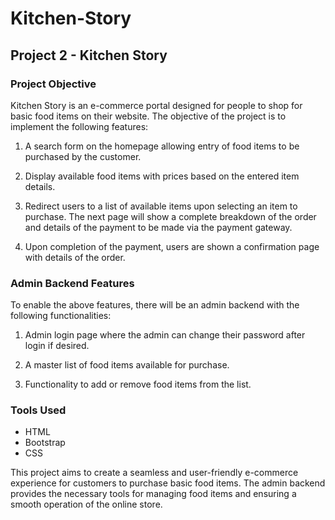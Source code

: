 # Kitchen-Story

## Project 2 - Kitchen Story

### Project Objective

Kitchen Story is an e-commerce portal designed for people to shop for basic food items on their website. The objective of the project is to implement the following features:

1. A search form on the homepage allowing entry of food items to be purchased by the customer.

2. Display available food items with prices based on the entered item details.

3. Redirect users to a list of available items upon selecting an item to purchase. The next page will show a complete breakdown of the order and details of the payment to be made via the payment gateway.

4. Upon completion of the payment, users are shown a confirmation page with details of the order.

### Admin Backend Features

To enable the above features, there will be an admin backend with the following functionalities:

1. Admin login page where the admin can change their password after login if desired.

2. A master list of food items available for purchase.

3. Functionality to add or remove food items from the list.

### Tools Used

- HTML
- Bootstrap
- CSS

This project aims to create a seamless and user-friendly e-commerce experience for customers to purchase basic food items. The admin backend provides the necessary tools for managing food items and ensuring a smooth operation of the online store.

